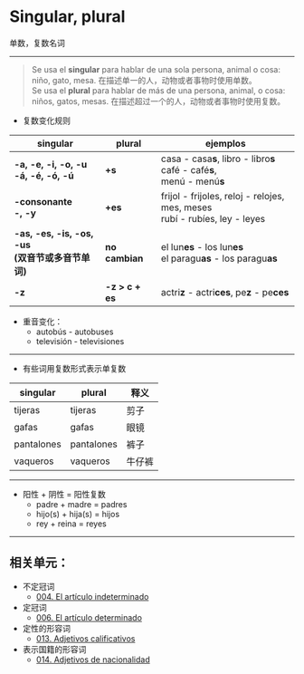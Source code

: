 # Singular, plural
单数，复数名词

----

> Se usa el **singular** para hablar de una sola persona, animal o cosa: niño, gato, mesa. 在描述单一的人，动物或者事物时使用单数。
> <br>
> Se usa el **plural** para hablar de más de una persona, animal, o cosa: niños, gatos, mesas. 在描述超过一个的人，动物或者事物时使用复数。

* 复数变化规则

singular | plural | ejemplos
-- | -- | --
**-a, -e, -i, -o, -u <br> -á, -é, -ó, -ú** | **+s** | casa - casa**s**, libro - libro**s** <br> café - café**s**, <br> menú - menú**s**
**-consonante <br> -, -y** | **+es** | frijol - frijoles, reloj - relojes, mes, meses <br> rubí - rubíes, ley - leyes
**-as, -es, -is, -os, -us <br> (双音节或多音节单词)** | **no cambian** | el lun**es** - los lun**es** <br> el paragu**as** - los paragu**as**
**-z** | **-z > c + es** | actri**z** - actri**ces**, pe**z** - pe**ces**

* 重音变化：
  * autobús - autobuses
  * televisión - televisiones

----

* 有些词用复数形式表示单复数

singular | plural | 释义
--- | --- | ---
tijeras | tijeras | 剪子
gafas | gafas | 眼镜
pantalones | pantalones | 裤子
vaqueros | vaqueros | 牛仔裤

----

* 阳性 + 阴性 = 阳性复数
  * padre + madre = padres
  * hijo(s) + hija(s) = hijos
  * rey + reina = reyes

----

## 相关单元：
- 不定冠词
  - [004. El artículo indeterminado](notes/004-un-una-unos-unas.md)
- 定冠词
  - [006. El artículo determinado](notes/006-el-la-los-las.md)
- 定性的形容词
  - [013. Adjetivos calificativos](notes/013-un-coche-pequeño.md)
- 表示国籍的形容词
  - [014. Adjetivos de nacionalidad](notes/014-una-amiga-chilena.md)
